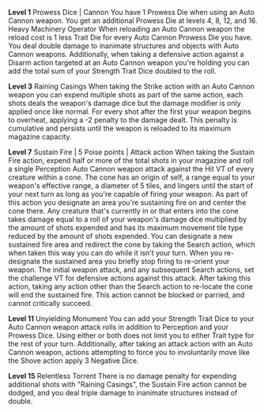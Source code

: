 **Level 1**
Prowess Dice | Cannon
	You have 1 Prowess Die when using an Auto Cannon weapon. You get an additional Prowess Die at levels 4, 8, 12, and 16.
Heavy Machinery Operator
	When reloading an Auto Cannon weapon the reload cost is 1 less Trait Die for every Auto Cannon Prowess Die you have. You deal double damage to inanimate structures and objects with Auto Cannon weapons. Additionally, when taking a defensive action against a Disarm action targeted at an Auto Cannon weapon you're holding you can add the total sum of your Strength Trait Dice doubled to the roll.

**Level 3**
Raining Casings
	When taking the Strike action with an Auto Cannon weapon you can expend multiple shots as part of the same action, each shots deals the weapon's damage dice but the damage modifier is only applied once like normal. For every shot after the first your weapon begins to overheat, applying a -2 penalty to the damage dealt. This penalty is cumulative and persists until the weapon is reloaded to its maximum magazine capacity.

**Level 7**
Sustain Fire | 5 Poise points | Attack action
	When taking the Sustain Fire action, expend half or more of the total shots in your magazine and roll a single Perception Auto Cannon weapon attack against the Hit VT of every creature within a cone. The cone has an origin of self, a range equal to your weapon's effective range, a diameter of 5 tiles, and lingers until the start of your next turn as long as you're capable of firing your weapon. As part of this action you designate an area you're sustaining fire on and center the cone there. Any creature that's currently in or that enters into the cone takes damage equal to a roll of your weapon's damage dice multiplied by the amount of shots expended and has its maximum movement tile type reduced by the amount of shots expended. You can designate a new sustained fire area and redirect the cone by taking the Search action, which when taken this way you can do while it isn't your turn. When you re-designate the sustained area you briefly stop firing to re-orient your weapon. The initial weapon attack, and any subsequent Search actions, set the challenge VT for defensive actions against this attack. After taking this action, taking any action other than the Search action to re-locate the cone will end the sustained fire. This action cannot be blocked or parried, and cannot critically succeed.

**Level 11**
Unyielding Monument
	You can add your Strength Trait Dice to your Auto Cannon weapon attack rolls in addition to Perception and your Prowess Dice. Using either or both does not limit you to either Trait type for the rest of your turn. Additionally, after taking an attack action with an Auto Cannon weapon, actions attempting to force you to involuntarily move like the Shove action apply 3 Negative Dice.

**Level 15**
Relentless Torrent
	There is no damage penalty for expending additional shots with "Raining Casings", the Sustain Fire action cannot be dodged, and you deal triple damage to inanimate structures instead of double.